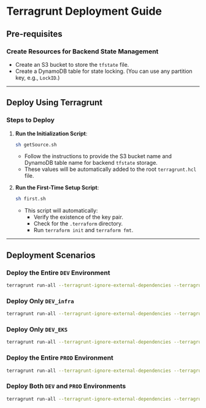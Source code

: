 # Terragrunt Deployment Guide

## Pre-requisites

### Create Resources for Backend State Management
- Create an S3 bucket to store the `tfstate` file.
- Create a DynamoDB table for state locking. (You can use any partition key, e.g., `LockID`.)

---

## Deploy Using Terragrunt

### Steps to Deploy

1. **Run the Initialization Script**:
   ```sh
   sh getSource.sh
   ```
   - Follow the instructions to provide the S3 bucket name and DynamoDB table name for backend `tfstate` storage.
   - These values will be automatically added to the root `terragrunt.hcl` file.

2. **Run the First-Time Setup Script**:
   ```sh
   sh first.sh
   ```
   - This script will automatically:
     - Verify the existence of the key pair.
     - Check for the `.terraform` directory.
     - Run `terraform init` and `terraform fmt`.

---

## Deployment Scenarios

### Deploy the Entire `DEV` Environment
```sh
terragrunt run-all --terragrunt-ignore-external-dependencies --terragrunt-working-dir "./DEV/" apply
```

### Deploy Only `DEV_infra`
```sh
terragrunt run-all --terragrunt-ignore-external-dependencies --terragrunt-working-dir "./DEV/DEV_infra/" apply
```

### Deploy Only `DEV_EKS`
```sh
terragrunt run-all --terragrunt-ignore-external-dependencies --terragrunt-working-dir "./DEV/DEV_EKS/" apply
```

### Deploy the Entire `PROD` Environment
```sh
terragrunt run-all --terragrunt-ignore-external-dependencies --terragrunt-working-dir "./PROD/" apply
```

### Deploy Both `DEV` and `PROD` Environments
```sh
terragrunt run-all --terragrunt-ignore-external-dependencies --terragrunt-working-dir "./" apply
```

